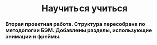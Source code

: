 <h1 align="center">Научиться учиться</h1>
<h3>Вторая проектная работа. Структура пересобрана по методологии БЭМ. Добавлены разделы, использующие анимации и фреймы.</h3>